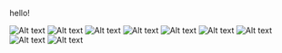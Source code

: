 hello!

![Alt text](https://wilardo.crd.co/assets/images/gallery08/23e55829.png?v=e670c4e7) ![Alt text](https://wilardo.crd.co/assets/images/gallery08/bb6c337a.png?v=e670c4e7) ![Alt text](https://wilardo.crd.co/assets/images/gallery10/202f7b66.png?v=e670c4e7) ![Alt text](https://wilardo.crd.co/assets/images/gallery13/e57eda8d.gif?v=e670c4e7) ![Alt text](https://wilardo.crd.co/assets/images/gallery16/1917f8ec.png?v=e670c4e7) ![Alt text](https://autism.crd.co/assets/images/gallery05/6d3d4157.gif?v=1be2f3c4) ![Alt text](https://autism.crd.co/assets/images/gallery05/eca8cc10.gif?v=1be2f3c4) ![Alt text](https://autism.crd.co/assets/images/gallery05/4a1a48c0.gif?v=1be2f3c4) ![Alt text](https://xyz.crd.co/assets/images/gallery16/ea553021.gif?v=4ca63763)
